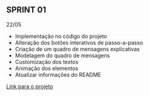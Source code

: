 ## SPRINT 01

22/05 

- Implementação no código do projeto
- Alteração dos botões interativos de passo-a-passo
- Criação de um quadro de mensagens explicativas
- Modelagem do quadro de mensagens
- Customização dos textos
- Animação dos elementos
- Atualizar informações do README

[Link para o projeto](https://codepen.io/py_zza/pen/MWaqQeK?editors=1000)
